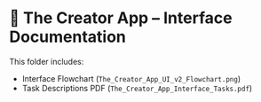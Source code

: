 # 📘 The Creator App – Interface Documentation

This folder includes:
- Interface Flowchart (`The_Creator_App_UI_v2_Flowchart.png`)
- Task Descriptions PDF (`The_Creator_App_Interface_Tasks.pdf`)
